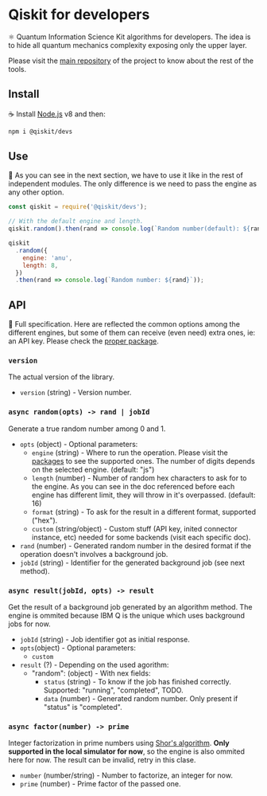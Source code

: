 # Qiskit for developers

:atom_symbol: Quantum Information Science Kit algorithms for developers. The idea is to hide all quantum mechanics complexity exposing only the upper layer.

Please visit the [main repository](https://github.com/Qiskit/qiskit-js) of the project to know about the rest of the tools.

## Install

:coffee: Install [Node.js](https://nodejs.org/download) v8 and then:

```sh
npm i @qiskit/devs
```

## Use

:pencil: As you can see in the next section, we have to use it like in the rest of independent modules. The only difference is we need to pass the engine as any other option.

```js
const qiskit = require('@qiskit/devs');

// With the default engine and length.
qiskit.random().then(rand => console.log(`Random number(default): ${rand}`));

qiskit
  .random({
    engine: 'anu',
    length: 8,
  })
  .then(rand => console.log(`Random number: ${rand}`));
```

## API

:eyes: Full specification. Here are reflected the common options among the different engines, but some of them can receive (even need) extra ones, ie: an API key. Please check the [proper package](packages).

### `version`

The actual version of the library.

- `version` (string) - Version number.

### `async random(opts) -> rand | jobId`

Generate a true random number among 0 and 1.

- `opts` (object) - Optional parameters:
  - `engine` (string) - Where to run the operation. Please visit the [packages](https://github.ibm.com/jesusper/qiskit-js-next/tree/master/packages) to see the supported ones. The number of digits depends on the selected engine. (default: "js")
  - `length` (number) - Number of random hex characters to ask for to the engine. As you can see in the doc referenced before each engine has different limit, they will throw in it's overpassed. (default: 16)
  - `format` (string) - To ask for the result in a different format, supported ("hex").
  - `custom` (string/object) - Custom stuff (API key, inited connector instance, etc) needed for some backends (visit each specific doc).
- `rand` (number) - Generated random number in the desired format if the operation doesn't involves a background job.
- `jobId` (string) - Identifier for the generated background job (see next method).

### `async result(jobId, opts) -> result`

Get the result of a background job generated by an algorithm method. The engine is ommited because IBM Q is the unique which uses background jobs for now.

- `jobId` (string) - Job identifier got as initial response.
- `opts`(object) - Optional parameters:
  - `custom`
- `result` (?) - Depending on the used agorithm:
  - "random": (object) - With nex fields:
    - `status` (string) - To know if the job has finished correctly. Supported: "running", "completed", TODO.
    - `data` (number) - Generated random number. Only present if "status" is "completed".

### `async factor(number) -> prime`

Integer factorization in prime numbers using [Shor's algorithm](https://en.wikipedia.org/wiki/Shor%27s_algorithm). **Only supported in the local simulator for now**, so the engine is also ommited here for now. The result can be invalid, retry in this clase.

- `number` (number/string) - Number to factorize, an integer for now.
- `prime` (number) - Prime factor of the passed one.

